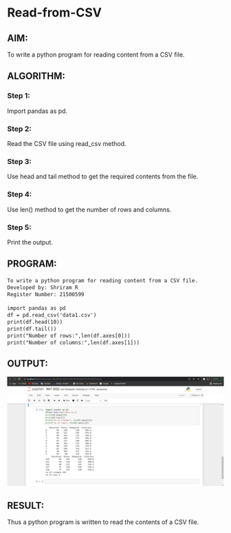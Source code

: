 # Read-from-CSV

## AIM:
To write a python program for reading content from a CSV file.

## ALGORITHM:
### Step 1:
Import pandas as pd.
### Step 2:
Read the CSV file using read_csv method.
### Step 3:
Use head and tail method to get the required contents from the file.
### Step 4:
Use len() method to get the number of rows and columns.
### Step 5:
Print the output.

## PROGRAM:
~~~
To write a python program for reading content from a CSV file.
Developed by: Shriram R
Register Number: 21500599

import pandas as pd
df = pd.read_csv('data1.csv')
print(df.head(10))
print(df.tail())
print("Number of rows:",len(df.axes[0]))
print("Number of columns:",len(df.axes[1]))
~~~

## OUTPUT:
![output](csv.jpg)
## RESULT:
Thus a python program is written to read the contents of a CSV file.
